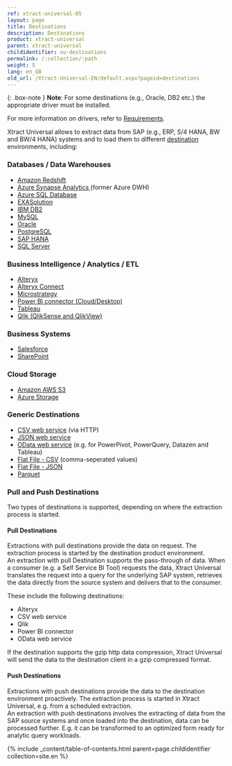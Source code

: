 ```yaml
---
ref: xtract-universal-05
layout: page
title: Destinations
description: Destinations
product: xtract-universal
parent: xtract-universal
childidentifier: xu-destinations
permalink: /:collection/:path
weight: 5
lang: en_GB
old_url: /Xtract-Universal-EN/default.aspx?pageid=destinations
---
```


{: .box-note }
**Note**: For some destinations (e.g., Oracle, DB2 etc.) the appropriate driver must be installed. 

For more information on drivers, refer to [Requirements](./introduction/requirements).

Xtract Universal allows to extract data from SAP (e.g., ERP, S/4 HANA, BW and BW/4 HANA) systems and to load them to different [destination]() environments, including:  

### Databases / Data Warehouses

- [Amazon Redshift](./amzon-redshift) 
- [Azure Synapse Analytics ](./azure-dwh) (former Azure DWH)
- [Azure SQL Database](./microsoft-sql-server) 
- [EXASolution](./exasol) 
- [IBM DB2](./ibm-db2) 
- [MySQL](./mysql) 
- [Oracle](./oracle) 
- [PostgreSQL](./postgreSQL)
- [SAP HANA](./sap-hana) 
- [SQL Server](./microsoft-sql-server) 


### Business Intelligence / Analytics / ETL

- [Alteryx](./alteryx) 
- [Alteryx Connect](./alteryx-connect) 
- [Microstrategy](./microstrategy)
- [Power BI connector (Cloud/Desktop)](./Power-BI-Connector) 
- [Tableau](./tableau) 
- [Qlik (QlikSense and QlikView)](./qliksense-qlikview) 

### Business Systems

- [Salesforce](./salesforce) 
- [SharePoint](./sharepoint) 

### Cloud Storage

- [Amazon AWS S3](./amazon-aws-s3)
- [Azure Storage](./azure-storage) 

### Generic Destinations

- [CSV web service](./csv-via-http) (via HTTP)
- [JSON web service](./json-via-http)
- [OData web service](./odata)  (e.g. for PowerPivot, PowerQuery, Datazen and Tableau)      
- [Flat File - CSV](./csv-flat-file)  (comma-seperated values)
- [Flat File - JSON](./json-flat-file)
- [Parquet](./parquet)
            
            
### Pull and Push Destinations

Two types of destinations is supported, depending on where the extraction process is started.  

#### Pull Destinations

Extractions with pull destinations provide the data on request. The extraction process is started by the destination product environment. <br>
An extraction with  pull Destination supports the pass-through of data. When a consumer (e.g. a Self Service BI Tool) requests the data, 
Xtract Universal translates the request into a query for the underlying SAP system, retrieves the data directly from the source system and delivers that to the consumer.

These include the following destinations: 
- Alteryx
- CSV web service
- Qlik
- Power BI connector
- OData web service

If the destination supports the gzip http data compression, Xtract Universal will send the data to the destination client in a gzip compressed format.
           

#### Push Destinations

Extractions with push destinations provide the data to the destination environment proactively. The extraction process is started in Xtract Universal, e.g. from a scheduled extraction. <br>
An extraction with push destinations involves the extracting of data from the SAP source systems and once loaded into the destination, data can be processed further. E.g. it can be transformed to an optimized form ready for analytic query workloads.


{% include _content/table-of-contents.html parent=page.childidentifier collection=site.en %}

